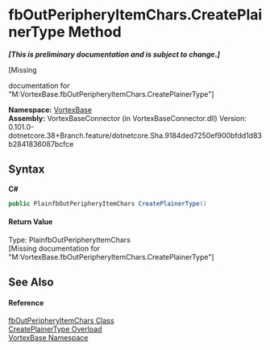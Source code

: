 # fbOutPeripheryItemChars.CreatePlainerType Method 
 _**\[This is preliminary documentation and is subject to change.\]**_

\[Missing <summary> documentation for "M:VortexBase.fbOutPeripheryItemChars.CreatePlainerType"\]

**Namespace:**&nbsp;<a href="N_VortexBase.md">VortexBase</a><br />**Assembly:**&nbsp;VortexBaseConnector (in VortexBaseConnector.dll) Version: 0.101.0-dotnetcore.38+Branch.feature/dotnetcore.Sha.9184ded7250ef900bfdd1d83b2841836087bcfce

## Syntax

**C#**<br />
``` C#
public PlainfbOutPeripheryItemChars CreatePlainerType()
```


#### Return Value
Type: PlainfbOutPeripheryItemChars<br />\[Missing <returns> documentation for "M:VortexBase.fbOutPeripheryItemChars.CreatePlainerType"\]

## See Also


#### Reference
<a href="T_VortexBase_fbOutPeripheryItemChars.md">fbOutPeripheryItemChars Class</a><br /><a href="Overload_VortexBase_fbOutPeripheryItemChars_CreatePlainerType.md">CreatePlainerType Overload</a><br /><a href="N_VortexBase.md">VortexBase Namespace</a><br />